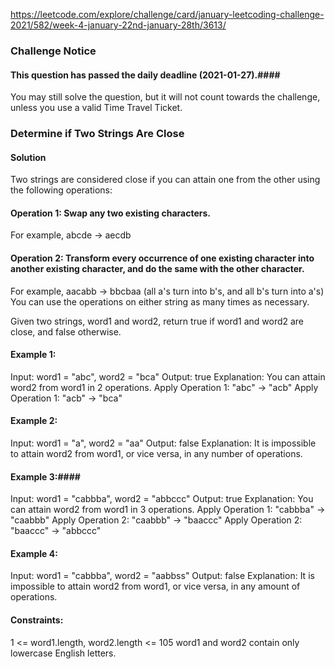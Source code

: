 https://leetcode.com/explore/challenge/card/january-leetcoding-challenge-2021/582/week-4-january-22nd-january-28th/3613/  

### Challenge Notice ###
#### This question has passed the daily deadline (2021-01-27).####

You may still solve the question, but it will not count towards the challenge, unless you use a valid Time Travel Ticket.

### Determine if Two Strings Are Close ### 

#### Solution #### 
Two strings are considered close if you can attain one from the other using the following operations:

#### Operation 1: Swap any two existing characters. ####
For example, abcde -> aecdb
#### Operation 2: Transform every occurrence of one existing character into another existing character, and do the same with the other character. ####
For example, aacabb -> bbcbaa (all a's turn into b's, and all b's turn into a's)
You can use the operations on either string as many times as necessary.

Given two strings, word1 and word2, return true if word1 and word2 are close, and false otherwise.

 
#### Example 1: ####
Input: word1 = "abc", word2 = "bca"
Output: true
Explanation: You can attain word2 from word1 in 2 operations.
Apply Operation 1: "abc" -> "acb"
Apply Operation 1: "acb" -> "bca"


#### Example 2: ####
Input: word1 = "a", word2 = "aa"
Output: false
Explanation: It is impossible to attain word2 from word1, or vice versa, in any number of operations.

#### Example 3:####
Input: word1 = "cabbba", word2 = "abbccc"
Output: true
Explanation: You can attain word2 from word1 in 3 operations.
Apply Operation 1: "cabbba" -> "caabbb"
Apply Operation 2: "caabbb" -> "baaccc"
Apply Operation 2: "baaccc" -> "abbccc"

#### Example 4: #### 
Input: word1 = "cabbba", word2 = "aabbss"
Output: false
Explanation: It is impossible to attain word2 from word1, or vice versa, in any amount of operations.
 

#### Constraints: ####
1 <= word1.length, word2.length <= 105
word1 and word2 contain only lowercase English letters.
